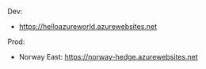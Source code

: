 Dev:

* https://helloazureworld.azurewebsites.net

Prod:

* Norway East: https://norway-hedge.azurewebsites.net
